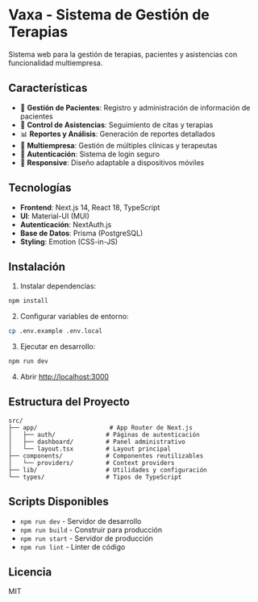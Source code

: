 # Vaxa - Sistema de Gestión de Terapias

Sistema web para la gestión de terapias, pacientes y asistencias con funcionalidad multiempresa.

## Características

- 🏥 **Gestión de Pacientes**: Registro y administración de información de pacientes
- 📅 **Control de Asistencias**: Seguimiento de citas y terapias
- 📊 **Reportes y Análisis**: Generación de reportes detallados
- 🏢 **Multiempresa**: Gestión de múltiples clínicas y terapeutas
- 🔐 **Autenticación**: Sistema de login seguro
- 📱 **Responsive**: Diseño adaptable a dispositivos móviles

## Tecnologías

- **Frontend**: Next.js 14, React 18, TypeScript
- **UI**: Material-UI (MUI)
- **Autenticación**: NextAuth.js
- **Base de Datos**: Prisma (PostgreSQL)
- **Styling**: Emotion (CSS-in-JS)

## Instalación

1. Instalar dependencias:
```bash
npm install
```

2. Configurar variables de entorno:
```bash
cp .env.example .env.local
```

3. Ejecutar en desarrollo:
```bash
npm run dev
```

4. Abrir [http://localhost:3000](http://localhost:3000)

## Estructura del Proyecto

```
src/
├── app/                    # App Router de Next.js
│   ├── auth/              # Páginas de autenticación
│   ├── dashboard/         # Panel administrativo
│   └── layout.tsx         # Layout principal
├── components/            # Componentes reutilizables
│   └── providers/         # Context providers
├── lib/                   # Utilidades y configuración
└── types/                 # Tipos de TypeScript
```

## Scripts Disponibles

- `npm run dev` - Servidor de desarrollo
- `npm run build` - Construir para producción
- `npm run start` - Servidor de producción
- `npm run lint` - Linter de código

## Licencia

MIT


